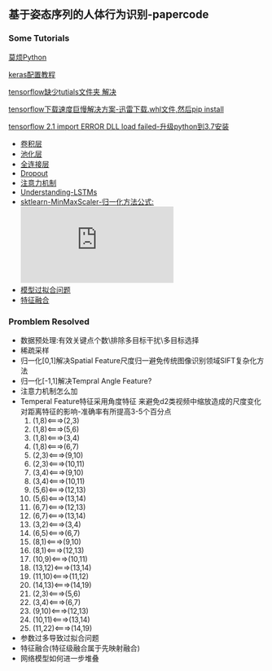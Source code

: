 ## 基于姿态序列的人体行为识别-papercode

### Some Tutorials
[莫烦Python](https://mofanpy.com/)

[keras配置教程](https://www.pythonf.cn/read/123617)

[tensorflow缺少tutials文件夹 解决](https://www.cnblogs.com/tszr/p/12060124.html)

[tensorflow下载速度巨慢解决方案-迅雷下载.whl文件,然后pip install](https://blog.csdn.net/qq_39234705/article/details/83241129)

[tensorflow 2.1 import ERROR DLL load failed-升级python到3.7安装](https://www.cnblogs.com/bjxqmy/p/12661931.html)

- [卷积层](https://mofanpy.com/tutorials/machine-learning/keras/intro-CNN/#%E5%8D%B7%E7%A7%AF%20%E5%92%8C%20%E7%A5%9E%E7%BB%8F%E7%BD%91%E7%BB%9C)
- [池化层](https://mofanpy.com/tutorials/machine-learning/keras/intro-CNN/#%E6%B1%A0%E5%8C%96(pooling))
- [全连接层](https://www.cnblogs.com/Terrypython/p/11147665.html)
- [Dropout](https://zhuanlan.zhihu.com/p/38200980)
- [注意力机制](https://blog.csdn.net/uhauha2929/article/details/80733255)
- [Understanding-LSTMs](http://colah.github.io/posts/2015-08-Understanding-LSTMs/)
- [sktlearn-MinMaxScaler-归一化方法公式:](https://scikit-learn.org/stable/modules/generated/sklearn.preprocessing.MinMaxScaler.html) ![归一化完整公式](https://private.codecogs.com/gif.latex?X_scaled%20%3D%20%5Cfrac%7B%20%28X%20-%20X.min%28axis%3D0%29%29%20%7D%7B%20%28X.max%28axis%3D0%29%20-%20X.min%28axis%3D0%29%29%7D%20%5Ccdot%20%28max%20-%20min%29&plus;min)
- [模型过拟合问题](https://blog.csdn.net/weixin_43593330/article/details/103799225)
- [特征融合](http://html.rhhz.net/buptjournal/html/20170401.htm)

### Promblem Resolved
- 数据预处理:有效关键点个数\排除多目标干扰\多目标选择
- 稀疏采样
- 归一化[0,1]解决Spatial Feature尺度归一避免传统图像识别领域SIFT复杂化方法
- 归一化[-1,1]解决Tempral Angle Feature?
- 注意力机制怎么加
- Temperal Feature特征采用角度特征 来避免d2类视频中缩放造成的尺度变化对距离特征的影响-准确率有所提高3-5个百分点
  1. (1,8)<===>(2,3)
  2. (1,8)<===>(5,6)
  3. (1,8)<===>(3,4)
  4. (1,8)<===>(6,7)
  5. (2,3)<===>(9,10)
  6. (2,3)<===>(10,11)
  7. (3,4)<===>(9,10)
  8. (3,4)<===>(10,11)
  9. (5,6)<===>(12,13)
  10. (5,6)<===>(13,14)
  11. (6,7)<===>(12,13)
  12. (6,7)<===>(13,14)
  13. (3,2)<===>(3,4)
  14. (6,5)<===>(6,7)
  15. (8,1)<===>(9,10)
  16. (8,1)<===>(12,13)
  17. (10,9)<===>(10,11)
  18. (13,12)<===>(13,14)
  19. (11,10)<===>(11,12)
  20. (14,13)<===>(14,19)
  21. (2,3)<===>(5,6)
  22. (3,4)<===>(6,7)
  23. (9,10)<===>(12,13)
  24. (10,11)<===>(13,14)
  25. (11,22)<===>(14,19)
- 参数过多导致过拟合问题
- 特征融合(特征级融合属于先映射融合)
- 网络模型如何进一步堆叠
